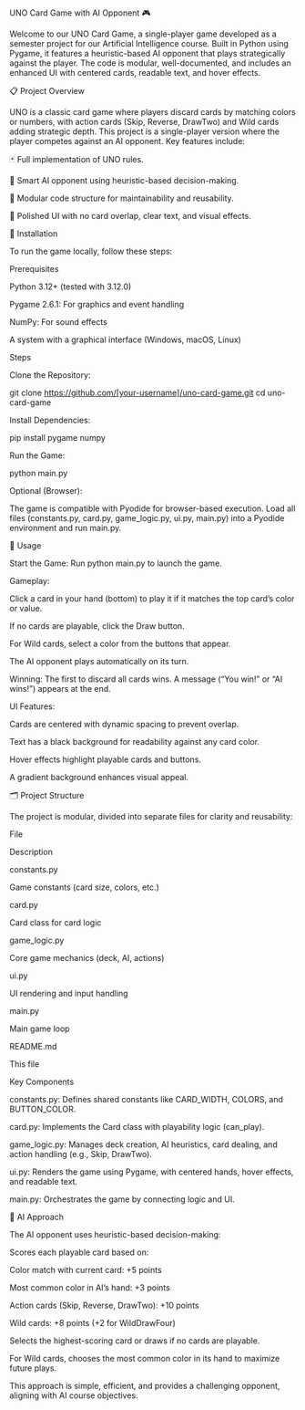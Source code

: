 UNO Card Game with AI Opponent 🎮





Welcome to our UNO Card Game, a single-player game developed as a semester project for our Artificial Intelligence course. Built in Python using Pygame, it features a heuristic-based AI opponent that plays strategically against the player. The code is modular, well-documented, and includes an enhanced UI with centered cards, readable text, and hover effects.

📋 Project Overview

UNO is a classic card game where players discard cards by matching colors or numbers, with action cards (Skip, Reverse, DrawTwo) and Wild cards adding strategic depth. This project is a single-player version where the player competes against an AI opponent. Key features include:





🃏 Full implementation of UNO rules.



🤖 Smart AI opponent using heuristic-based decision-making.



🧩 Modular code structure for maintainability and reusability.



🎨 Polished UI with no card overlap, clear text, and visual effects.

🚀 Installation

To run the game locally, follow these steps:

Prerequisites





Python 3.12+ (tested with 3.12.0)



Pygame 2.6.1: For graphics and event handling



NumPy: For sound effects



A system with a graphical interface (Windows, macOS, Linux)

Steps





Clone the Repository:

git clone https://github.com/[your-username]/uno-card-game.git
cd uno-card-game



Install Dependencies:

pip install pygame numpy



Run the Game:

python main.py



Optional (Browser):





The game is compatible with Pyodide for browser-based execution. Load all files (constants.py, card.py, game_logic.py, ui.py, main.py) into a Pyodide environment and run main.py.

🎲 Usage





Start the Game: Run python main.py to launch the game.



Gameplay:





Click a card in your hand (bottom) to play it if it matches the top card’s color or value.



If no cards are playable, click the Draw button.



For Wild cards, select a color from the buttons that appear.



The AI opponent plays automatically on its turn.



Winning: The first to discard all cards wins. A message (“You win!” or “AI wins!”) appears at the end.



UI Features:





Cards are centered with dynamic spacing to prevent overlap.



Text has a black background for readability against any card color.



Hover effects highlight playable cards and buttons.



A gradient background enhances visual appeal.

🗂️ Project Structure

The project is modular, divided into separate files for clarity and reusability:







File



Description





constants.py



Game constants (card size, colors, etc.)





card.py



Card class for card logic





game_logic.py



Core game mechanics (deck, AI, actions)





ui.py



UI rendering and input handling





main.py



Main game loop





README.md



This file

Key Components





constants.py: Defines shared constants like CARD_WIDTH, COLORS, and BUTTON_COLOR.



card.py: Implements the Card class with playability logic (can_play).



game_logic.py: Manages deck creation, AI heuristics, card dealing, and action handling (e.g., Skip, DrawTwo).



ui.py: Renders the game using Pygame, with centered hands, hover effects, and readable text.



main.py: Orchestrates the game by connecting logic and UI.

🧠 AI Approach

The AI opponent uses heuristic-based decision-making:





Scores each playable card based on:





Color match with current card: +5 points



Most common color in AI’s hand: +3 points



Action cards (Skip, Reverse, DrawTwo): +10 points



Wild cards: +8 points (+2 for WildDrawFour)



Selects the highest-scoring card or draws if no cards are playable.



For Wild cards, chooses the most common color in its hand to maximize future plays.

This approach is simple, efficient, and provides a challenging opponent, aligning with AI course objectives.
